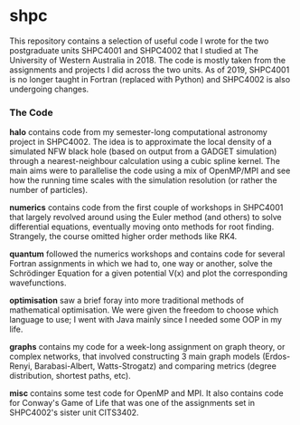 # shpc

This repository contains a selection of useful code I wrote for the two postgraduate units SHPC4001 and SHPC4002 that I studied at
The University of Western Australia in 2018.  The code is mostly taken from the assignments and projects I did across the two units.
As of 2019, SHPC4001 is no longer taught in Fortran (replaced with Python) and SHPC4002 is also undergoing changes.

### The Code

**halo** contains code from my semester-long computational astronomy project in SHPC4002.  The idea is to approximate the
local density of a simulated NFW black hole (based on output from a GADGET simulation) through a nearest-neighbour calculation
using a cubic spline kernel.  The main aims were to parallelise the code using a mix of OpenMP/MPI and see how the running time
scales with the simulation resolution (or rather the number of particles).

**numerics** contains code from the first couple of workshops in SHPC4001 that largely revolved around using the Euler method (and others)
to solve differential equations, eventually moving onto methods for root finding.  Strangely, the course omitted higher order methods
like RK4.

**quantum** followed the numerics workshops and contains code for several Fortran assignments in which we had to, one way or another,
solve the Schrödinger Equation for a given potential V(x) and plot the corresponding wavefunctions.

**optimisation** saw a brief foray into more traditional methods of mathematical optimisation.  We were given the freedom to choose
which language to use; I went with Java mainly since I needed some OOP in my life.

**graphs** contains my code for a week-long assignment on graph theory, or complex networks, that involved constructing 3 main graph
models (Erdos-Renyi, Barabasi-Albert, Watts-Strogatz) and comparing metrics (degree distribution, shortest paths, etc).

**misc** contains some test code for OpenMP and MPI. It also contains code for Conway's Game of Life that was one of
the assignments set in SHPC4002's sister unit CITS3402.
